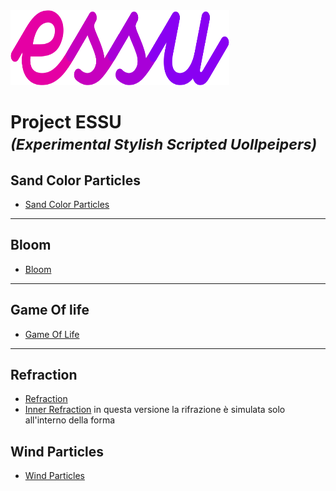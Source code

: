 <img src="/assets/images/readme/essu-logo2.svg" alt="drawing" width="350" height="120"/>

# Project ESSU <br> <small> _(Experimental Stylish Scripted Uollpeipers)_ </small>
## Sand Color Particles
<!--<img src="/assets/images/readme/gpuParticles.png" alt="drawing" width="200"/>-->


- <a href="https://drs-wallpapers.netlify.app/?scene=gpuParticles&sqCount=600" target="_blank">Sand Color Particles</a>

---
## Bloom
- <a href="https://drs-wallpapers.netlify.app/?scene=bloom" target="_blank">Bloom</a>

---
## Game Of life

- <a href="https://drs-wallpapers.netlify.app/?scene=gameOfLife" target="_blank">Game Of Life</a>

---
## Refraction

- <a href="https://deploy-preview-7--drs-wallpapers.netlify.app/?scene=refraction&sqCount=256" target="_blank">Refraction</a>
- <a href="https://deploy-preview-7--drs-wallpapers.netlify.app/?scene=refraction&shapeColor=%23000000&internalReflection=1" target="_blank">Inner Refraction</a> in questa versione la rifrazione è simulata solo all'interno della forma

## Wind Particles
- <a href="https://deploy-preview-7--drs-wallpapers.netlify.app/?scene=windParticles" target="_blank">Wind Particles</a>
